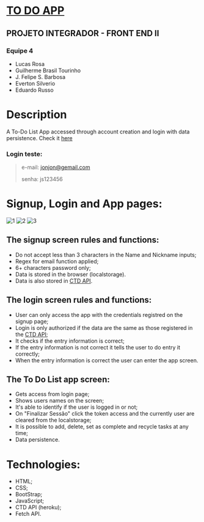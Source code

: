 # [TO DO APP](https://eversilverio.github.io/Projeto_Integrador/)
## PROJETO INTEGRADOR - FRONT END II
### Equipe 4
- Lucas Rosa
- Guilherme Brasil Tourinho
- J. Felipe S. Barbosa
- Everton Silverio
- Eduardo Russo

# Description

A To-Do List App accessed through account creation and login with data persistence. Check it [here](https://eversilverio.github.io/Projeto_Integrador/)

### Login teste:
> e-mail: jonjon@gemail.com
> 
> senha: js123456

# Signup, Login and App pages:

![1](https://user-images.githubusercontent.com/86390899/161307824-d0e317c3-c236-410e-b130-76235f0af80a.png)
![2](https://user-images.githubusercontent.com/86390899/161307835-3a4012e8-7c07-4d61-9ace-234091ee2ffa.png)
![3](https://user-images.githubusercontent.com/86390899/164068002-f1cb51b9-351f-4808-857a-cf587170c389.png)

## The signup screen rules and functions:
* Do not accept less than 3 characters in the Name and Nickname inputs;
* Regex for email function applied;
* 6+ characters password only;
* Data is stored in the browser (localstorage).
* Data is also stored in [CTD API](https://ctd-todo-api.herokuapp.com/).

## The login screen rules and functions:
* User can only access the app with the credentials registred on the signup page;
* Login is only authorized if the data are the same as those registered in the [CTD API](https://ctd-todo-api.herokuapp.com/);
* It checks if the entry information is correct;
* If the entry information is not correct it tells the user to do entry it correctly;
* When the entry information is correct the user can enter the app screen.

## The To Do List app screen:
* Gets access from login page;
* Shows users names on the screen;
* It's able to identify if the user is logged in or not;
* On "Finalizar Sessão" click the token access and the currently user are cleared from the localstorage;
* It is possible to add, delete, set as complete and recycle tasks at any time;
* Data persistence.

# Technologies:
* HTML;
* CSS;
* BootStrap;
* JavaScript;
* CTD API (heroku);
* Fetch API.
